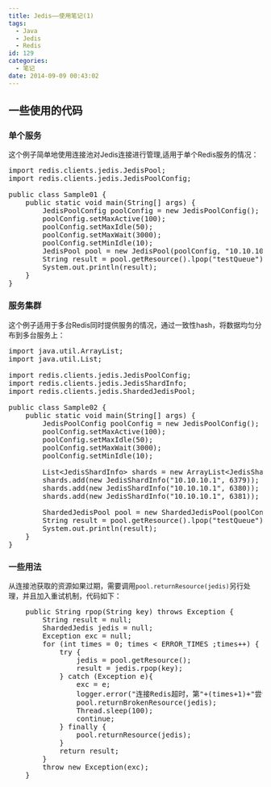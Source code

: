 ```yaml
---
title: Jedis——使用笔记(1)
tags:
  - Java
  - Jedis
  - Redis
id: 129
categories:
  - 笔记
date: 2014-09-09 00:43:02
---
```


## 一些使用的代码

### 单个服务

这个例子简单地使用连接池对Jedis连接进行管理,适用于单个Redis服务的情况：

<pre class="lang:java decode:true">import redis.clients.jedis.JedisPool;
import redis.clients.jedis.JedisPoolConfig;

public class Sample01 {
    public static void main(String[] args) {
        JedisPoolConfig poolConfig = new JedisPoolConfig();
        poolConfig.setMaxActive(100);
        poolConfig.setMaxIdle(50);
        poolConfig.setMaxWait(3000);
        poolConfig.setMinIdle(10);
        JedisPool pool = new JedisPool(poolConfig, "10.10.10.1", 6379);
        String result = pool.getResource().lpop("testQueue");
        System.out.println(result);
    }
}</pre>

<!--more-->

### 服务集群

这个例子适用于多台Redis同时提供服务的情况，通过一致性hash，将数据均匀分布到多台服务上：

<pre class="lang:java decode:true  ">import java.util.ArrayList;
import java.util.List;

import redis.clients.jedis.JedisPoolConfig;
import redis.clients.jedis.JedisShardInfo;
import redis.clients.jedis.ShardedJedisPool;

public class Sample02 {
    public static void main(String[] args) {
        JedisPoolConfig poolConfig = new JedisPoolConfig();
        poolConfig.setMaxActive(100);
        poolConfig.setMaxIdle(50);
        poolConfig.setMaxWait(3000);
        poolConfig.setMinIdle(10);

        List&lt;JedisShardInfo&gt; shards = new ArrayList&lt;JedisShardInfo&gt;();
        shards.add(new JedisShardInfo("10.10.10.1", 6379));
        shards.add(new JedisShardInfo("10.10.10.1", 6380));
        shards.add(new JedisShardInfo("10.10.10.1", 6381));

        ShardedJedisPool pool = new ShardedJedisPool(poolConfig, shards);
        String result = pool.getResource().lpop("testQueue");
        System.out.println(result);
    }
}</pre>

### 一些用法

从连接池获取的资源如果过期，需要调用`pool.returnResource(jedis)`另行处理，并且加入重试机制，代码如下：

<pre class="lang:java decode:true ">    public String rpop(String key) throws Exception {
        String result = null;
        ShardedJedis jedis = null;
        Exception exc = null;
        for (int times = 0; times &lt; ERROR_TIMES ;times++) {
            try {
                jedis = pool.getResource();
                result = jedis.rpop(key);
            } catch (Exception e){
                exc = e;
                logger.error("连接Redis超时，第"+(times+1)+"尝试...",e);
                pool.returnBrokenResource(jedis);
                Thread.sleep(100);
                continue;
            } finally {
                pool.returnResource(jedis);
            }
            return result;
        }
        throw new Exception(exc);
    }</pre>

&nbsp;